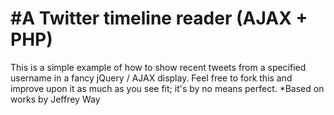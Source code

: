 #A Twitter timeline reader (AJAX + PHP)
===
This is a simple example of how to show recent tweets from a specified username in a fancy jQuery / AJAX display.  Feel free to fork this and improve upon it as much as you see fit; it's by no means perfect.
*Based on works by Jeffrey Way